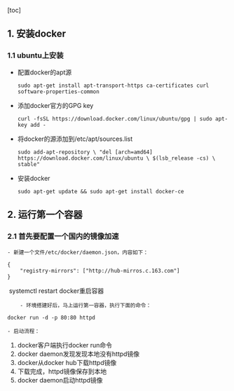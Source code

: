 [toc]



## 1. 安装docker

### 1.1 ubuntu上安装

- 配置docker的apt源

  ```shell
  sudo apt-get install apt-transport-https ca-certificates curl software-properties-common
  ```

- 添加docker官方的GPG key

  ```shell
  curl -fsSL https://download.docker.com/linux/ubuntu/gpg | sudo apt-key add -
  ```

- 将docker的源添加到/etc/apt/sources.list

  ```shell
  sudo add-apt-repository \ "del [arch=amd64]
  https://download.docker.com/linux/ubuntu \ $(lsb_release -cs) \ stable"
  ```

- 安装docker

  ```shell
  sudo apt-get update && sudo apt-get install docker-ce
  ```



## 2. 运行第一个容器

### 2.1 首先要配置一个国内的镜像加速

	- 新建一个文件/etc/docker/daemon.json，内容如下：

```shell
{
	"registry-mirrors": ["http://hub-mirros.c.163.com"]
}
```

​	systemctl restart docker重启容器

		- 环境搭建好后，马上运行第一容器，执行下面的命令：

```shell
docker run -d -p 80:80 httpd
```

	- 启动流程：

  1. docker客户端执行docker run命令
  2. docker daemon发现发现本地没有httpd镜像
  3. docker从docker hub下载httpd镜像
  4. 下载完成，httpd镜像保存到本地
  5. docker daemon启动httpd镜像







​		